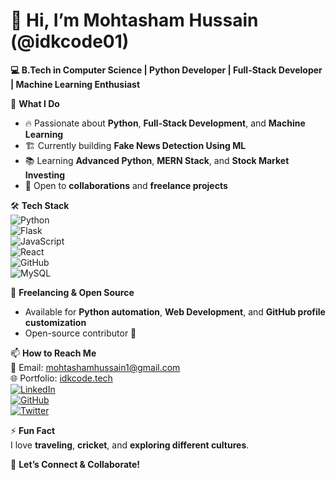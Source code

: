 # 👋 Hi, I’m Mohtasham Hussain (@idkcode01)
**💻 B.Tech in Computer Science | Python Developer | Full-Stack Developer | Machine Learning Enthusiast**  

🚀 **What I Do**  
- 🔥 Passionate about **Python**, **Full-Stack Development**, and **Machine Learning**  
- 🏗️ Currently building **Fake News Detection Using ML**  
- 📚 Learning **Advanced Python**, **MERN Stack**, and **Stock Market Investing**  
- 🤝 Open to **collaborations** and **freelance projects**  

🛠 **Tech Stack**  
![Python](https://img.shields.io/badge/-Python-3776AB?style=flat-square&logo=python&logoColor=white)  
![Flask](https://img.shields.io/badge/-Flask-000000?style=flat-square&logo=flask&logoColor=white)  
![JavaScript](https://img.shields.io/badge/-JavaScript-F7DF1E?style=flat-square&logo=javascript&logoColor=black)  
![React](https://img.shields.io/badge/-React-61DAFB?style=flat-square&logo=react&logoColor=white)  
![GitHub](https://img.shields.io/badge/-GitHub-181717?style=flat-square&logo=github&logoColor=white)  
![MySQL](https://img.shields.io/badge/-MySQL-4479A1?style=flat-square&logo=mysql&logoColor=white)  

💼 **Freelancing & Open Source**  
- Available for **Python automation**, **Web Development**, and **GitHub profile customization**  
- Open-source contributor 🚀  

📫 **How to Reach Me**  
📧 Email: [mohtashamhussain1@gmail.com](mailto:mohtashamhussain1@gmail.com)  
🌐 Portfolio: [idkcode.tech](https://idkcode.tech)  
[![LinkedIn](https://img.shields.io/badge/-LinkedIn-blue?style=flat-square&logo=linkedin)](https://www.linkedin.com/in/idksahil)  
[![GitHub](https://img.shields.io/badge/-GitHub-181717?style=flat-square&logo=github)](https://github.com/idkcode01)  
[![Twitter](https://img.shields.io/badge/-Twitter-1DA1F2?style=flat-square&logo=twitter)](https://twitter.com/idk_sahil)  

⚡ **Fun Fact**  
I love **traveling**, **cricket**, and **exploring different cultures**.  

🚀 **Let’s Connect & Collaborate!**  
